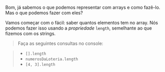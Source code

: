 Bom, já sabemos o que podemos representar com arrays e como fazê-lo. Mas o que podemos fazer com eles?

Vamos começar com o fácil: saber quantos elementos tem no array. Nós podemos fazer isso usando a _propriedade_ `length`, semelhante ao que fizemos com os strings.

> Faça as seguintes consultas no console:

> * `[].length`
> * `numerosDaLoteria.length`
> * `[4, 3].length`